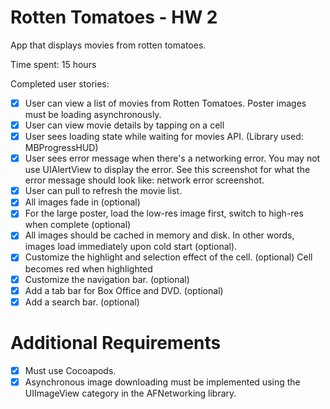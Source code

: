 # Rotten Tomatoes - HW 2

App that displays movies from rotten tomatoes.
		
Time spent: 15 hours

Completed user stories:

* [x] User can view a list of movies from Rotten Tomatoes.  Poster images must be loading asynchronously.
* [x] User can view movie details by tapping on a cell
* [x] User sees loading state while waiting for movies API.  (Library used: MBProgressHUD)
* [x] User sees error message when there's a networking error.  You may not use UIAlertView to display the error.  See this screenshot for what the error message should look like: network error screenshot.
* [x] User can pull to refresh the movie list.
* [x] All images fade in (optional)
* [x] For the large poster, load the low-res image first, switch to high-res when complete (optional)
* [x] All images should be cached in memory and disk. In other words, images load immediately upon cold start (optional).
* [x] Customize the highlight and selection effect of the cell. (optional) Cell becomes red when highlighted
* [x] Customize the navigation bar. (optional)
* [x] Add a tab bar for Box Office and DVD. (optional)
* [x] Add a search bar. (optional)

 # Additional Requirements

* [x] Must use Cocoapods.
* [x] Asynchronous image downloading must be implemented using the UIImageView category in the AFNetworking library.
